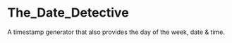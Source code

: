 # The_Date_Detective
A timestamp generator that also provides the day of the week, date &amp; time.
